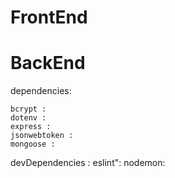 # FrontEnd

# BackEnd

dependencies:

    bcrypt :
    dotenv :
    express :
    jsonwebtoken :
    mongoose :

devDependencies :
eslint":
nodemon:
